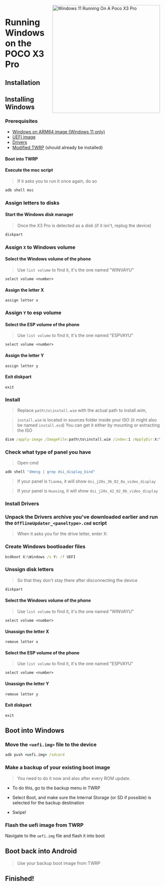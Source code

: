 <img align="right" src="https://github.com/woa-vayu/src_vayu_windows/blob/main/2Poco X3 Pro Windows.png" width="350" alt="Windows 11 Running On A Poco X3 Pro">


# Running Windows on the POCO X3 Pro

## Installation

## Installing Windows

### Prerequisites

- [Windows on ARM64 image (Windows 11 only)](https://uupdump.net/)
- [UEFI image](https://github.com/woa-vayu/msmnilePkg/releases/latest)
- [Drivers](https://github.com/woa-vayu/Vayu-Drivers/releases/latest)
- [Modified TWRP](../../../releases/Recoveries) (should already be installed)

#### Boot into TWRP

#### Execute the msc script

> If it asks you to run it once again, do so

```cmd
adb shell msc
```

  

### Assign letters to disks
  

#### Start the Windows disk manager

> Once the X3 Pro is detected as a disk
> (if it isn't, replug the device)

```cmd
diskpart
```


### Assign `X` to Windows volume

#### Select the Windows volume of the phone
> Use `list volume` to find it, it's the one named "WINVAYU"

```diskpart
select volume <number>
```

#### Assign the letter X
```diskpart
assign letter x
```

### Assign `Y` to esp volume

#### Select the ESP volume of the phone
> Use `list volume` to find it, it's the one named "ESPVAYU"

```diskpart
select volume <number>
```

#### Assign the letter Y

```diskpart
assign letter y
```

#### Exit diskpart
```diskpart
exit
```

  
  

### Install

> Replace `path\to\install.wim` with the actual path to install.wim,

> `install.wim` is located in sources folder inside your ISO
> (it might also be named `install.esd`)
> You can get it either by mounting or extracting the ISO

```cmd
dism /apply-image /ImageFile:path\to\install.wim /index:1 /ApplyDir:X:\
```

### Check what type of panel you have

> Open cmd

```cmd
adb shell "dmesg | grep dsi_display_bind"
```
> If your panel is `Tianma`, it will show `dsi_j20s_36_02_0a_video_display`

> If your panel is `Huaxing`, it will show `dsi_j20s_42_02_0b_video_display`

### Install Drivers

### Unpack the Drivers archive you've downloaded earlier and run the `OfflineUpdater_<paneltype>.cmd` script
> When it asks you for the drive letter, enter X:
  

### Create Windows bootloader files

```cmd
bcdboot X:\Windows /s Y: /f UEFI
```



### Unssign disk letters
  
> So that they don't stay there after disconnecting the device

```cmd
diskpart
```


#### Select the Windows volume of the phone
> Use `list volume` to find it, it's the one named "WINVAYU"

```diskpart
select volume <number>
```

#### Unassign the letter X
```diskpart
remove letter x
```

#### Select the ESP volume of the phone
> Use `list volume` to find it, it's the one named "ESPVAYU"

```diskpart
select volume <number>
```

#### Unassign the letter Y

```diskpart
remove letter y
```

#### Exit diskpart
```diskpart
exit
```

## Boot into Windows

### Move the `<uefi.img>` file to the device

```cmd
adb push <uefi.img> /sdcard
```


### Make a backup of your existing boot image

> You need to do it now and also after every ROM update.

- To do this, go to the backup menu in TWRP

- Select Boot, and make sure the Internal Storage (or SD if possible) is selected for the backup destination

- Swipe!

### Flash the uefi image from TWRP
Navigate to the `uefi.img` file and flash it into boot

## Boot back into Android
> Use your backup boot image from TWRP

## Finished!

